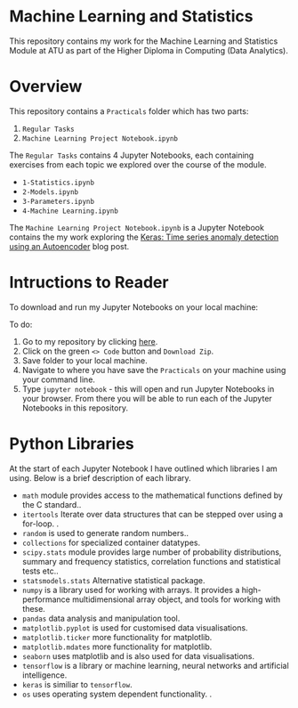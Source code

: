# Machine Learning and Statistics

This repository contains my work for the Machine Learning and Statistics Module at ATU as part of the Higher Diploma in Computing (Data Analytics). 

# Overview

This repository contains a `Practicals` folder which has two parts:

1. `Regular Tasks`
2. `Machine Learning Project Notebook.ipynb`

The `Regular Tasks` contains 4 Jupyter Notebooks, each containing exercises from each topic we explored over the course of the module. 

- `1-Statistics.ipynb`
- `2-Models.ipynb`
- `3-Parameters.ipynb`
- `4-Machine Learning.ipynb`

The `Machine Learning Project Notebook.ipynb` is a Jupyter Notebook contains the my work exploring the <a href="https://keras.io/examples/timeseries/timeseries_anomaly_detection/" target="_blank">Keras: Time series anomaly detection using an Autoencoder</a> blog post. 

# Intructions to Reader

To download and run my Jupyter Notebooks on your local machine: 

To do:
1. Go to my repository by clicking [here](https://github.com/ShaneOG2/machstat-assessment).
2. Click on the green `<> Code` button and `Download Zip`.
3. Save folder to your local machine. 
4. Navigate to where you have save the `Practicals` on your machine using your command line. 
5. Type `jupyter notebook` - this will open and run Jupyter Notebooks in your browser. From there you will be able to run each of the Jupyter Notebooks in this repository. 

# Python Libraries

At the start of each Jupyter Notebook I have outlined which libraries I am using. Below is a brief description of each library. 

- `math` module provides access to the mathematical functions defined by the C standard.. 
- `itertools` Iterate over data structures that can be stepped over using a for-loop. . 
- `random` is used to generate random numbers.. 
- `collections` for specialized container datatypes. 
- `scipy.stats` module provides large number of probability distributions, summary and frequency statistics, correlation functions and statistical tests etc.. 
- `statsmodels.stats` Alternative statistical package. 
- `numpy` is a library used for working with arrays. It provides a high-performance multidimensional array object, and tools for working with these. 
- `pandas` data analysis and manipulation tool. 
- `matplotlib.pyplot` is used for customised data visualisations. 
- `matplotlib.ticker` more functionality for matplotlib. 
- `matplotlib.mdates` more functionality for matplotlib. 
- `seaborn` uses matplotlib and is also used for data visualisations. 
- `tensorflow` is a library or machine learning, neural networks and artificial intelligence. 
- `keras` is similiar to `tensorflow`. 
- `os` uses operating system dependent functionality. . 